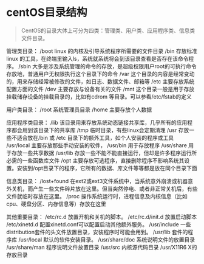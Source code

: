 # centOS目录结构

> CentOS的目录大体上可分为四类：管理类、用户类、应用程序类、信息类文件目录。

管理类目录：
       /boot linux 的内核及引导系统程序所需要的文件目录
       /bin 存放标准 linux 的工具，在终端里输入ls，系统就系统将会到该目录查看是否存在该命令程序。
       /sbin 大多是涉及系统管理的命令的存放，是超级权限用户root的可执行命令存放地，普通用户无权限执行这个目录下的命令
       /var 这个目录的内容是经常变动的，用来存储经常被修改的文件，如日志、数据文件、邮箱等
       /etc 主要存放系统配置方面的文件
       /dev 主要存放与设备有关的文件
      /mnt 这个目录一般是用于存放挂载储存设备的挂载目录的，比如有cdrom 等目录。可以参看/etc/fstab的定义

用户类目录：
       /root 系统管理员目录
       /home 主要存放个人数据

应用程序类目录：
       /lib 该目录用来存放系统动态链接共享库，几乎所有的应用程序都会用到该目录下的共享库
       /tmp 临时目录，有些linux会定期清理
       /usr 存放一些不适合放在/bin 或 /etc 目录下的额外工具，如个人安装的程序或工具
              /usr/local 主要存放那些手动安装的软件，
              /usr/bin 用于存放程序
              /usr/share 用于存放一些共享数据
              /usr/lib 存放一些不能不能直接运行，但却是许多程序运行所必需的一些函数库文件
       /opt 主要存放可选程序，直接删除程序不影响系统其设置。安装到/opt目录下的程序，它所有的数据、库文件等等都是放在同个目录下面

信息类目录：
       /lost+found 在ext2或ext3文件系统中，当系统意外崩溃或机器意外关机，而产生一些文件碎片放在这里。但当突然停电、或者非正常关机后，有些文件就临时存放在这里。
       /proc 操作系统运行时，进程信息及内核信息（比如cpu、硬盘分区、内存信息等）存放在这里

其他重要目录：
       /etc/rc.d            放置开机和关机的脚本。
       /etc/rc.d/init.d    放置启动脚本
       /etc/xinetd.d      配置xinetd.conf可以配置启动其他额外服务。
       /usr/include        一些distribution套件的头文件放置目录，安装程序时可能会用到。
       /usr/lib              套件的程序库
       /usr/local           默认的软件安装目录。
       /usr/share/doc   系统说明文件的放置目录
       /usr/share/man  程序说明文件放置目录
       /usr/src             内核源代码目录
       /usr/X11R6       X的存放目录